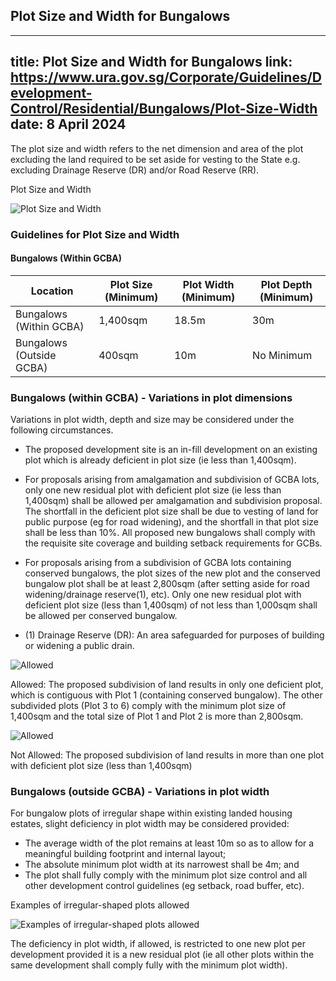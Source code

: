 
## Plot Size and Width for Bungalows
---
title: Plot Size and Width for Bungalows
link: https://www.ura.gov.sg/Corporate/Guidelines/Development-Control/Residential/Bungalows/Plot-Size-Width
date: 8 April 2024
---

The plot size and width refers to the net dimension and area of the plot excluding the land required to be set aside for vesting to the State e.g. excluding Drainage Reserve (DR) and/or Road Reserve (RR).

Plot Size and Width

![Plot Size and Width](https://www.ura.gov.sg/-/media/Corporate/Guidelines/Development-control/Landed-Housing/LHD01_Bungalow_Plot_Size.jpg?h=100%25&w=100%25)

### Guidelines for Plot Size and Width

#### Bungalows (Within GCBA)

| Location                 | Plot Size (Minimum) | Plot Width (Minimum) | Plot Depth (Minimum) |
| ------------------------ | ------------------- | -------------------- | -------------------- |
| Bungalows (Within GCBA)  | 1,400sqm            | 18.5m                | 30m                  |
| Bungalows (Outside GCBA) | 400sqm              | 10m                  | No Minimum           |

### Bungalows (within GCBA) - Variations in plot dimensions

Variations in plot width, depth and size may be considered under the following circumstances.

- The proposed development site is an in-fill development on an existing plot which is already deficient in plot size (ie less than 1,400sqm).
- For proposals arising from amalgamation and subdivision of GCBA lots, only one new residual plot with deficient plot size (ie less than 1,400sqm) shall be allowed per amalgamation and subdivision proposal. The shortfall in the deficient plot size shall be due to vesting of land for public purpose (eg for road widening), and the shortfall in that plot size shall be less than 10%. All proposed new bungalows shall comply with the requisite site coverage and building setback requirements for GCBs.
- For proposals arising from a subdivision of GCBA lots containing conserved bungalows, the plot sizes of the new plot and the conserved bungalow plot shall be at least 2,800sqm (after setting aside for road widening/drainage reserve(1), etc). Only one new residual plot with deficient plot size (less than 1,400sqm) of not less than 1,000sqm shall be allowed per conserved bungalow.

- (1) Drainage Reserve (DR): An area safeguarded for purposes of building or widening a public drain.

![Allowed](https://www.ura.gov.sg/-/media/Corporate/Guidelines/Development-control/Redevelopment/LH_Fig15_Subdivision_Conserved_Bungalow_GCBA_A.jpg)

Allowed: The proposed subdivision of land results in only one deficient plot, which is contiguous with Plot 1 (containing conserved bungalow). The other subdivided plots (Plot 3 to 6) comply with the minimum plot size of 1,400sqm and the total size of Plot 1 and Plot 2 is more than 2,800sqm.

![Allowed](https://www.ura.gov.sg/-/media/Corporate/Guidelines/Development-control/Redevelopment/LH_Fig16_Subdivision_Conserved_Bungalow_GCBA_NA.jpg)

Not Allowed: The proposed subdivision of land results in more than one plot with deficient plot size (less than 1,400sqm)

### Bungalows (outside GCBA) - Variations in plot width

For bungalow plots of irregular shape within existing landed housing estates, slight deficiency in plot width may be considered provided:

- The average width of the plot remains at least 10m so as to allow for a meaningful building footprint and internal layout;
- The absolute minimum plot width at its narrowest shall be 4m; and
- The plot shall fully comply with the minimum plot size control and all other development control guidelines (eg setback, road buffer, etc).

Examples of irregular-shaped plots allowed

![Examples of irregular-shaped plots allowed](https://www.ura.gov.sg/-/media/Corporate/Guidelines/Development-control/Redevelopment/LH_Fig176_Irregular-shaped_Plots_A.jpg?h=100%25&w=100%25)

The deficiency in plot width, if allowed, is restricted to one new plot per development provided it is a new residual plot (ie all other plots within the same development shall comply fully with the minimum plot width).
